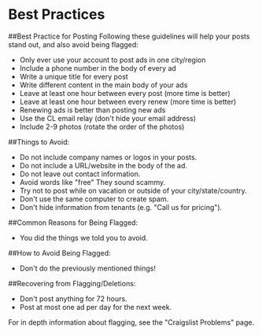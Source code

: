 # Best Practices

##Best Practice for Posting
Following these guidelines will help your posts stand out, and also avoid being flagged:
- Only ever use your account to post ads in one city/region
- Include a phone number in the body of every ad
- Write a unique title for every post
- Write different content in the main body of your ads
- Leave at least one hour between every post (more time is better)
- Leave at least one hour between every renew (more time is better)
- Renewing ads is better than posting new ads
- Use the CL email relay (don't hide your email address)
- Include 2-9 photos (rotate the order of the photos)

##Things to Avoid:

- Do not include company names or logos in your posts. 
- Do not include a URL/website in the body of the ad.
- Do not leave out contact information. 
- Avoid words like "free" They sound scammy. 
- Try not to post while on vacation or outside of your city/state/country.
- Don't use the same computer to create spam.
- Don't hide information from tenants (e.g. "Call us for pricing").
 

##Common Reasons for Being Flagged:

- You did the things we told you to avoid.

##How to Avoid Being Flagged:

- Don't do the previously mentioned things!

 
##Recovering from Flagging/Deletions:

- Don't post anything for 72 hours.
- Post at most one ad per day for the next week.

For in depth information about flagging, see the "Craigslist Problems" page. [](http://docs.rooof.com/craigslistbest_practices_md.html)